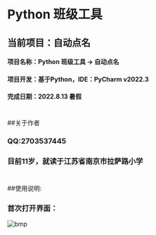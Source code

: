 # Python 班级工具
## 当前项目：自动点名

#### 项目名称：Python 班级工具 -> 自动点名
#### 项目开发：基于Python，IDE：PyCharm v2022.3
#### 完成日期：2022.8.13 暑假
# 
##关于作者
### QQ:2703537445
### 目前11岁，就读于江苏省南京市拉萨路小学

#
##使用说明:
### 首次打开界面：
![bmp](./main.bmp "bmp")

